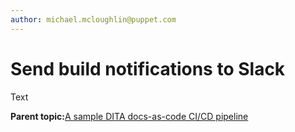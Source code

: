 ```yaml
---
author: michael.mcloughlin@puppet.com
---
```


# Send build notifications to Slack

Text

**Parent topic:**[A sample DITA docs-as-code CI/CD pipeline](pubs-pipeline.md)

